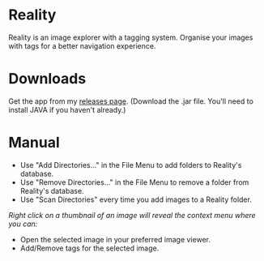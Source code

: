 # Reality

Reality is an image explorer with a tagging system. Organise your images with tags for a better navigation experience.

# Downloads
Get the app from my [releases page](https://github.com/blueRoseXIV/Reality/releases). (Download the .jar file. You'll need to install JAVA if you haven't already.)

# Manual
* Use "Add Directories..." in the File Menu to add folders to Reality's database.
* Use "Remove Directories..." in the File Menu to remove a folder from Reality's database.
* Use "Scan Directories" every time you add images to a Reality folder.

_Right click on a thumbnail of an image will reveal the context menu where you can:_
* Open the selected image in your preferred image viewer.
* Add/Remove tags for the selected image.
